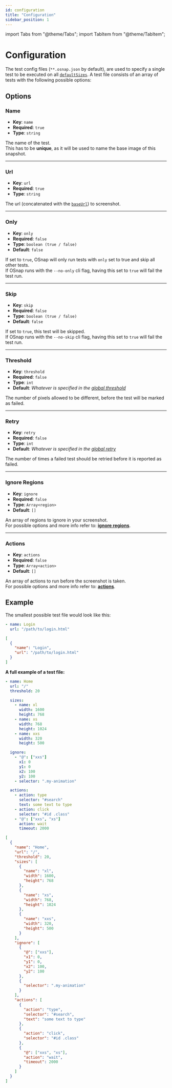 ```yaml
---
id: configuration
title: "Configuration"
sidebar_position: 1
---
```


import Tabs from "@theme/Tabs";
import TabItem from "@theme/TabItem";

# Configuration

The test config files (`**.osnap.json` by default), are used to specify a single test to be executed on all [`defaultSizes`](../Setup/configuration#default-sizes). A test file consists of an array of tests with the following possible options:

## Options

### Name

- **Key**: `name`
- **Required**: `true`
- **Type**: `string`

The name of the test. <br />
This has to be **unique**, as it will be used to name the base image of this snapshot.

---

### Url

- **Key**: `url`
- **Required**: `true`
- **Type**: `string`

The url (concatenated with the [`baseUrl`](../Setup/configuration#base-url)) to screenshot.

---

### Only

- **Key**: `only`
- **Required**: `false`
- **Type**: `boolean (true / false)`
- **Default**: `false`

If set to `true`, OSnap will only run tests with `only` set to true and skip all other tests. <br />
If OSnap runs with the `--no-only` cli flag, having this set to `true` will fail the test run.

---

### Skip

- **Key**: `skip`
- **Required**: `false`
- **Type**: `boolean (true / false)`
- **Default**: `false`

If set to `true`, this test will be skipped. <br />
If OSnap runs with the `--no-skip` cli flag, having this set to `true` will fail the test run.

---

### Threshold

- **Key**: `threshold`
- **Required**: `false`
- **Type**: `int`
- **Default**: _Whatever is specified in the [global threshold](../Setup/configuration#threshold)_

The number of pixels allowed to be different, before the test will be marked as failed.

---

### Retry

- **Key**: `retry`
- **Required**: `false`
- **Type**: `int`
- **Default**: _Whatever is specified in the [global retry](../Setup/configuration#retry)_

The number of times a failed test should be retried before it is reported as failed.

---

### Ignore Regions

- **Key**: `ignore`
- **Required**: `false`
- **Type**: `Array<region>`
- **Default**: `[]`

An array of regions to ignore in your screenshot. <br />
For possible options and more info refer to: **[ignore regions](ignore-regions)**.

---

### Actions

- **Key**: `actions`
- **Required**: `false`
- **Type**: `Array<action>`
- **Default**: `[]`

An array of actions to run before the screenshot is taken. <br />
For possible options and more info refer to: **[actions](actions)**.

## Example

The smallest possible test file would look like this:

<Tabs>
<TabItem value="yaml" label="YAML" default>

```yaml
- name: Login
  url: "/path/to/login.html"
```

</TabItem>
<TabItem value="json" label="JSON">

```json
[
  {
    "name": "Login",
    "url": "/path/to/login.html"
  }
]
```

</TabItem>
</Tabs>

**A full example of a test file:**

<Tabs>
<TabItem value="yaml" label="YAML" default>

```yaml
- name: Home
  url: "/"
  threshold: 20

  sizes:
    - name: xl
      width: 1600
      height: 768
    - name: xs
      width: 768
      height: 1024
    - name: xxs
      width: 320
      height: 500

  ignore:
    - "@": ["xxs"]
      x1: 0
      y1: 0
      x2: 100
      y2: 100
    - selector: ".my-animation"

  actions:
    - action: type
      selector: "#search"
      text: some text to type
    - action: click
      selector: "#id .class"
    - "@": ["xxs", "xs"]
      action: wait
      timeout: 2000
```

</TabItem>
<TabItem value="json" label="JSON">

```json
[
  {
    "name": "Home",
    "url": "/",
    "threshold": 20,
    "sizes": [
      {
        "name": "xl",
        "width": 1600,
        "height": 768
      },
      {
        "name": "xs",
        "width": 768,
        "height": 1024
      },
      {
        "name": "xxs",
        "width": 320,
        "height": 500
      }
    ],
    "ignore": [
      {
        "@": ["xxs"],
        "x1": 0,
        "y1": 0,
        "x2": 100,
        "y2": 100
      },
      {
        "selector": ".my-animation"
      }
    ],
    "actions": [
      {
        "action": "type",
        "selector": "#search",
        "text": "some text to type"
      },
      {
        "action": "click",
        "selector": "#id .class"
      },
      {
        "@": ["xxs", "xs"],
        "action": "wait",
        "timeout": 2000
      }
    ]
  }
]
```

</TabItem>
</Tabs>
